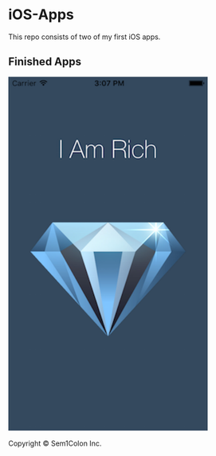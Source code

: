 # iOS-Apps
This repo consists of two of my first iOS apps.
## Finished Apps
<img src="https://raw.githubusercontent.com/sem1colon/Images/master/I%20Am%20Rich.png" width="400">

Copyright © Sem1Colon Inc.
